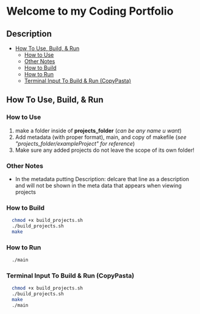 # Welcome to my Coding Portfolio

## Description

- [How To Use, Build, & Run](#how-to-use-build--run)
  - [How to Use](#how-to-use)
  - [Other Notes](#other-notes)
  - [How to Build](#how-to-build)
  - [How to Run](#how-to-run)
  - [Terminal Input To Build & Run (CopyPasta)](#terminal-input-to-build--run-copypasta)


## How To Use, Build, & Run
### How to Use
1) make a folder inside of **projects_folder** (*can be any name u want*)
2) Add metadata (with proper format), main, and copy of makefile (*see "projects_folder/exampleProject" for reference*)
3) Make sure any added projects do not leave the scope of its own folder!

### Other Notes
- In the metadata putting Description: delcare that line as a description and will not be shown in the meta data that appears when viewing projects

### How to Build
```Bash
  chmod +x build_projects.sh
  ./build_projects.sh
  make
```

### How to Run
```Bash
  ./main
```

### Terminal Input To Build & Run (CopyPasta)
```Bash
  chmod +x build_projects.sh
  ./build_projects.sh
  make
  ./main
```





  




